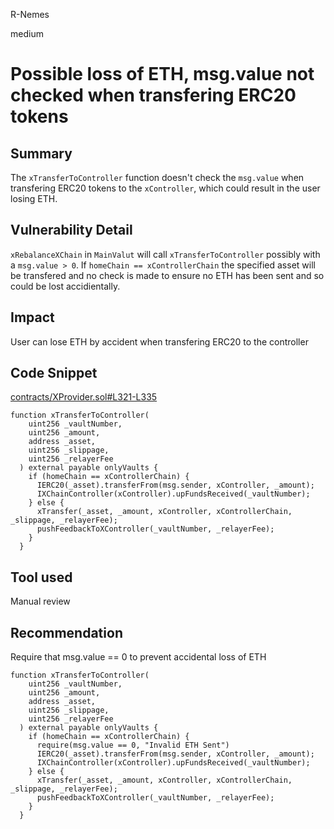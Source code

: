 R-Nemes

medium

# Possible loss of ETH, msg.value not checked when transfering ERC20 tokens

## Summary
The `xTransferToController` function doesn't check the `msg.value` when transfering ERC20 tokens to the `xController`, which could result in the user losing ETH.

## Vulnerability Detail
`xRebalanceXChain` in `MainValut` will call `xTransferToController` possibly with a `msg.value > 0`.  If `homeChain == xControllerChain` the specified asset will be transfered and no check is made to ensure no ETH has been sent and so could be lost accidientally.

## Impact
User can lose ETH by accident when transfering ERC20 to the controller 

## Code Snippet
[contracts/XProvider.sol#L321-L335](https://github.com/sherlock-audit/2023-01-derby/blob/main/derby-yield-optimiser/contracts/XProvider.sol#L321-L335)
```solidity
function xTransferToController(
    uint256 _vaultNumber,
    uint256 _amount,
    address _asset,
    uint256 _slippage,
    uint256 _relayerFee
  ) external payable onlyVaults {
    if (homeChain == xControllerChain) {
      IERC20(_asset).transferFrom(msg.sender, xController, _amount);
      IXChainController(xController).upFundsReceived(_vaultNumber);
    } else {
      xTransfer(_asset, _amount, xController, xControllerChain, _slippage, _relayerFee);
      pushFeedbackToXController(_vaultNumber, _relayerFee);
    }
  }
  ```

## Tool used

Manual review

## Recommendation
Require that msg.value == 0 to prevent accidental loss of ETH
```solidity
function xTransferToController(
    uint256 _vaultNumber,
    uint256 _amount,
    address _asset,
    uint256 _slippage,
    uint256 _relayerFee
  ) external payable onlyVaults {
    if (homeChain == xControllerChain) {
      require(msg.value == 0, "Invalid ETH Sent")
      IERC20(_asset).transferFrom(msg.sender, xController, _amount);
      IXChainController(xController).upFundsReceived(_vaultNumber);
    } else {
      xTransfer(_asset, _amount, xController, xControllerChain, _slippage, _relayerFee);
      pushFeedbackToXController(_vaultNumber, _relayerFee);
    }
  }
  ```